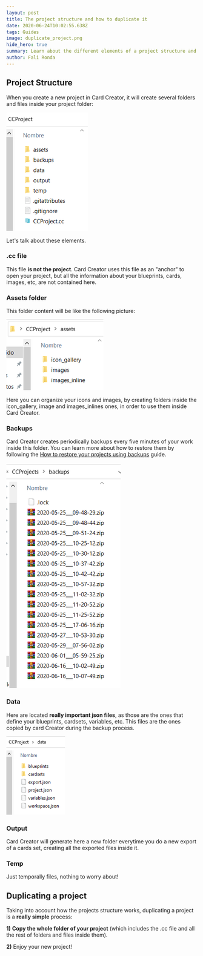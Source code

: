 ```yaml
---
layout: post
title: The project structure and how to duplicate it
date: 2020-06-24T10:02:55.638Z
tags: Guides
image: duplicate_project.png
hide_hero: true
summary: Learn about the different elements of a project structure and how to duplicate projects properly
author: Fali Ronda
---
```


## Project Structure

When you create a new project in Card Creator, it will create several folders and files inside your project folder:

![The%20project%20structure%20and%20how%20to%20duplicate%20it%2046d5258bc7454b8f9069cfe2695e392a/Untitled.png](/img/upload/untitled.png)

Let's talk about these elements.

### .cc file

This file **is not the project**. Card Creator uses this file as an "anchor" to open your project, but all the information about your blueprints, cards, images, etc, are not contained here.

### Assets folder

This folder content will be like the following picture:

![The%20project%20structure%20and%20how%20to%20duplicate%20it%2046d5258bc7454b8f9069cfe2695e392a/Untitled%201.png](/img/upload/untitled-1-.png)

Here you can organize your icons and images, by creating folders inside the icon_gallery, image and images_inlines ones, in order to use them inside Card Creator.

### Backups

Card Creator creates periodically backups every five minutes of your work inside this folder. You can learn more about how to restore them by following the [How to restore your projects using backups](https://www.notion.so/How-to-restore-your-projects-using-backups-31f42a2c1ebc4b429883a0b7b6a8e415)  guide.

![The%20project%20structure%20and%20how%20to%20duplicate%20it%2046d5258bc7454b8f9069cfe2695e392a/Untitled%202.png](/img/upload/untitled-2-.png)

### Data

Here are located **really important json files**, as those are the ones that define your blueprints, cardsets, variables, etc. This files are the ones copied by card Creator during the backup process.

![The%20project%20structure%20and%20how%20to%20duplicate%20it%2046d5258bc7454b8f9069cfe2695e392a/Untitled%203.png](/img/upload/untitled-3-.png)

### Output

Card Creator will generate here a new folder everytime you do a new export of a cards set, creating all the exported files inside it.

### Temp

Just temporally files, nothing to worry about!

## Duplicating a project

Taking into account how the projects structure works, duplicating a project is a **really simple** process:

**1)** **Copy the whole folder of your project** (which includes the .cc file and all the rest of folders and files inside them).

**2)** Enjoy your new project!